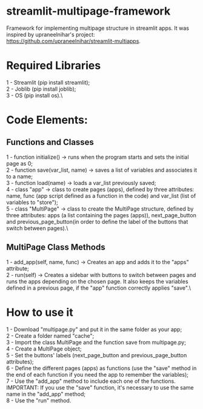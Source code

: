 # streamlit-multipage-framework
Framework for implementing multipage structure in streamlit apps.
It was inspired by upraneelnihar's project: https://github.com/upraneelnihar/streamlit-multiapps.

# Required Libraries
1 - Streamlit (pip install streamlit);\
2 - Joblib (pip install joblib);\
3 - OS (pip install os).\

# Code Elements:

## Functions and Classes
1 - function initialize() -> runs when the program starts and sets the initial page as 0;\
2 - function save(var_list, name) -> saves a list of variables and associates it to a name;\
3 - function load(name) -> loads a var_list previously saved;\
4 - class "app" -> class to create pages (apps), defined by three attributes: name, func (app script defined as a function in the code) and var_list (list of variables to "store");\
5 - class "MultiPage" -> class to create the MultiPage structure, defined by three attributes: apps (a list containing the pages (apps)), next_page_button and previous_page_button(in order to define the label of the buttons that switch between pages).\

## MultiPage Class Methods
1 - add_app(self, name, func) -> Creates an app and adds it to the "apps" attribute;\
2 - run(self) -> Creates a sidebar with buttons to switch between pages and runs the apps depending on the chosen page. It also keeps the variables defined in a previous page, if the "app" function correctly applies "save".\

# How to use it
1 - Download "multipage.py" and put it in the same folder as your app;\
2 - Create a folder named "cache";\
3 - Import the class MultiPage and the function save from multipage.py;\
4 - Create a MultiPage object;\
5 - Set the buttons' labels (next_page_button and previous_page_button attributes);\
6 - Define the different pages (apps) as functions (use the "save" method in the end of each function if you need the app to remember the variables);\
7 - Use the "add_app" method to include each one of the functions. IMPORTANT: If you use the "save" function, it's necessary to use the same name in the "add_app" method;\
8 - Use the "run" method.
